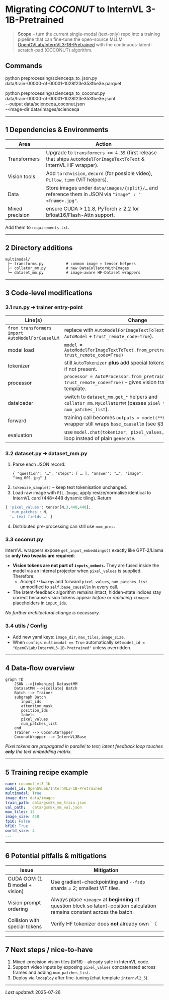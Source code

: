 # Migrating *COCONUT* to InternVL 3-1B-Pretrained

> **Scope** – turn the current single-modal (text-only) repo into a training pipeline that can fine-tune the open-source MLLM [OpenGVLab/InternVL3-1B-Pretrained](https://huggingface.co/OpenGVLab/InternVL3-1B-Pretrained) with the continuous-latent-scratch-pad (COCONUT) algorithm.

## Commands
python preprocessing/scienceqa_to_json.py \
       data/train-00000-of-00001-1028f23e353fbe3e.parquet


python preprocessing/scienceqa_to_coconut.py \
       data/train-00000-of-00001-1028f23e353fbe3e.jsonl \
       --output data/scienceqa_coconut.json \
       --image-dir data/images/scienceqa


---

## 1  Dependencies & Environments

| Area | Action |
|------|--------|
| Transformers | Upgrade to `transformers >= 4.39` (first release that ships `AutoModelForImageTextToText` & InternVL HF wrapper). |
| Vision tools | Add `torchvision`, `decord` (for possible video), `Pillow`, `timm` (ViT helpers). |
| Data | Store images under `data/images/{split}/…` and reference them in JSON via `"image" : "<fname>.jpg"`. |
| Mixed precision | ensure CUDA ≥ 11.8, PyTorch ≥ 2.2 for bfloat16/Flash-Attn support. |

Add them to `requirements.txt`.

---

## 2  Directory additions

```
multimodal/
 ├─ transforms.py          # common image ↔ tensor helpers
 ├─ collator_mm.py         # new DataCollatorWithImages
 └─ dataset_mm.py          # image-aware HF-Dataset wrappers
``` 

---

## 3  Code-level modifications

### 3.1  run.py  ➜  trainer entry-point

| Line(s) | Change |
|---------|--------|
| `from transformers import AutoModelForCausalLM` | replace with `AutoModelForImageTextToText` (fall back to `AutoModel` + `trust_remote_code=True`). |
| model load | `model = AutoModelForImageTextToText.from_pretrained(cfg.model_id, trust_remote_code=True)` |
| tokenizer  | still `AutoTokenizer` **plus** add special tokens: `<image>`, `</image>` if not present. |
| processor  | `processor = AutoProcessor.from_pretrained(cfg.model_id, trust_remote_code=True)` – gives vision transforms & prompt template. |
| dataloader | switch to `dataset_mm.get_*` helpers and `collator_mm.MyCollatorMM` (passes `pixel_values`, `num_patches_list`). |
| forward    | training call becomes `outputs = model(**batch)`; COCONUT wrapper still wraps `base_causallm` (see §3.3). |
| evaluation | use `model.chat(tokenizer, pixel_values, prompt, …)` in eval loop instead of plain `generate`. |

### 3.2  dataset.py ➜ dataset_mm.py

1. Parse each JSON record:
   ```jsonc
   { "question": "…", "steps": [ … ], "answer": "…", "image": "img_001.jpg" }
   ```
2.  `tokenize_sample()` – keep text tokenisation unchanged.
3.  Load raw image with `PIL.Image`, apply resize/normalise identical to InternVL card (448×448 dynamic tiling). Return
   ```python
   { 'pixel_values': tensor[N,3,448,448],
     'num_patches': N,
     '… text fields …' }
   ```
4.  Distributed pre-processing can still use `num_proc`.

### 3.3  coconut.py

InternVL wrappers expose `get_input_embeddings()` exactly like GPT-2/Llama so **only two tweaks are required**:

* **Vision tokens are not part of `inputs_embeds`.** They are fused inside the model via an internal projector when `pixel_values` is supplied. Therefore:
  * Accept `**kwargs` and forward `pixel_values`, `num_patches_list` unmodified to `self.base_causallm` in every call.
* The latent-feedback algorithm remains intact; hidden-state indices stay correct because vision tokens appear *before* or *replacing* `<image>` placeholders in `input_ids`.

_No further architectural change is necessary._

### 3.4  utils / Config

* Add new yaml keys: `image_dir`, `max_tiles`, `image_size`.
* When `configs.multimodal == True` automatically set `model_id = "OpenGVLab/InternVL3-1B-Pretrained"` unless overridden.

---

## 4  Data-flow overview

```mermaid
graph TD
    JSON -->|tokenize| DatasetMM
    DatasetMM -->|collate| Batch
    Batch --> Trainer
    subgraph Batch
       input_ids
       attention_mask
       position_ids
       labels
       pixel_values
       num_patches_list
    end
    Trainer --> CoconutWrapper
    CoconutWrapper --> InternVL3Base
```

*Pixel tokens are propagated in parallel to text; latent feedback loop touches **only** the text embedding matrix.*

---

## 5  Training recipe example

```yaml
name: coconut_vl3_1b
model_id: OpenGVLab/InternVL3-1B-Pretrained
multimodal: True
image_dir: data/images
train_path: data/gsm8k_mm_train.json
val_path:   data/gsm8k_mm_val.json
max_tiles: 12
image_size: 448
fp16: False
bf16: True
world_size: 4
...
```

---

## 6  Potential pitfalls & mitigations

| Issue | Mitigation |
|-------|------------|
| CUDA OOM (1 B model + vision) | Use gradient-checkpointing and `--fsdp` shards = 2; smallest ViT tiles. |
| Vision prompt ordering | Always place `<image>` at **beginning** of question block so latent-position calculation remains constant across the batch. |
| Collision with special tokens | Verify HF tokenizer does **not** already own `〈|latent|〉`, otherwise call `add_special_tokens`. |

---

## 7  Next steps / nice-to-have

1. Mixed-precision vision tiles (bf16) – already safe in InternVL code.
2. Support video inputs by exposing `pixel_values` concatenated across frames and adding `num_patches_list`.
3. Deploy via `lmdeploy` after fine-tuning (chat template `internvl2_5`).

---

*Last updated:* 2025-07-26 